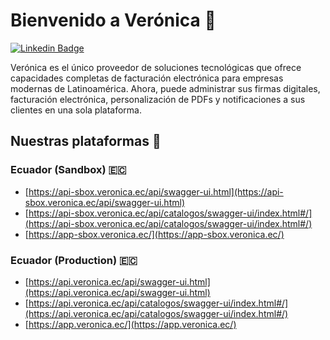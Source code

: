 # Bienvenido a Verónica 👋

[![Linkedin Badge](https://img.shields.io/badge/-Verónica-blue?style=flat-square&logo=Linkedin&logoColor=white&link=https://www.linkedin.com/company/veronica-ec/)](https://www.linkedin.com/company/veronica-ec/)

Verónica es el único proveedor de soluciones tecnológicas que ofrece capacidades completas de facturación electrónica para empresas modernas de Latinoamérica. Ahora, puede administrar sus firmas digitales, facturación electrónica, personalización de PDFs y notificaciones a sus clientes en una sola plataforma.

## Nuestras plataformas 🚀

### Ecuador (Sandbox) 🇪🇨
- [https://api-sbox.veronica.ec/api/swagger-ui.html](https://api-sbox.veronica.ec/api/swagger-ui.html)
- [https://api-sbox.veronica.ec/api/catalogos/swagger-ui/index.html#/](https://api-sbox.veronica.ec/api/catalogos/swagger-ui/index.html#/)
- [https://app-sbox.veronica.ec/](https://app-sbox.veronica.ec/)
### Ecuador (Production) 🇪🇨
- [https://api.veronica.ec/api/swagger-ui.html](https://api.veronica.ec/api/swagger-ui.html)
- [https://api.veronica.ec/api/catalogos/swagger-ui/index.html#/](https://api.veronica.ec/api/catalogos/swagger-ui/index.html#/)
- [https://app.veronica.ec/](https://app.veronica.ec/)
